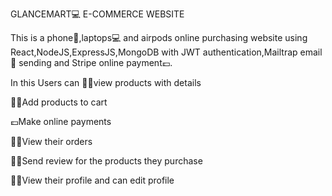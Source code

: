 GLANCEMART💻 E-COMMERCE WEBSITE 

This is a phone📱,laptops💻 and airpods online purchasing website using React,NodeJS,ExpressJS,MongoDB with JWT authentication,Mailtrap email📧 sending and Stripe online payment💷.

In this Users can 
 👨‍💻view products with details
 
 👨‍💻Add products to cart
 
 💷Make online payments
 
 👨‍💻View their orders
 
 👨‍💻Send review for the products they purchase
 
 👨‍💻View their profile and can edit profile
 
 
